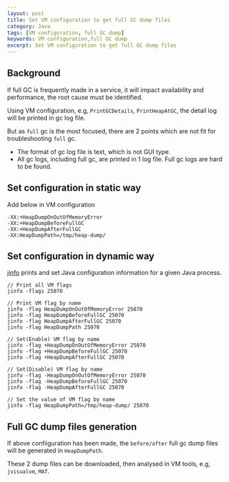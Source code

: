 ```yaml
---
layout: post
title: Set VM configuration to get full GC dump files
category: Java
tags: [VM configuration, full GC dump]
keywords: VM configuration,full GC dump
excerpt: Set VM configuration to get full GC dump files
---
```


## Background

If full GC is frequently made in a service, it will impact availability and performance, the root cause must be identified.

Using VM configuration, e.g, `PrintGCDetails`, `PrintHeapAtGC`, the detail log will be printed in gc log file.

But as `full` gc is the most focused, there are 2 points which are not fit for troubleshooting `full` gc.

* The format of gc log file is text, which is not GUI type.
* All gc logs, including full gc, are printed in 1 log file. Full gc logs are hard to be found.

## Set configuration in static way

Add below in VM configuration

```
-XX:+HeapDumpOnOutOfMemoryError
-XX:+HeapDumpBeforeFullGC
-XX:+HeapDumpAfterFullGC
-XX:HeapDumpPath=/tmp/heap-dump/
```

## Set configuration in dynamic way

[jinfo](https://docs.oracle.com/javase/7/docs/technotes/tools/share/jinfo.html) prints and set Java configuration information for a given Java process.

```
// Print all VM flags
jinfo -flags 25070

// Print VM flag by name
jinfo -flag HeapDumpOnOutOfMemoryError 25070
jinfo -flag HeapDumpBeforeFullGC 25070
jinfo -flag HeapDumpAfterFullGC 25070
jinfo -flag HeapDumpPath 25070

// Set(Enable) VM flag by name
jinfo -flag +HeapDumpOnOutOfMemoryError 25070
jinfo -flag +HeapDumpBeforeFullGC 25070
jinfo -flag +HeapDumpAfterFullGC 25070

// Set(Disable) VM flag by name
jinfo -flag -HeapDumpOnOutOfMemoryError 25070
jinfo -flag -HeapDumpBeforeFullGC 25070
jinfo -flag -HeapDumpAfterFullGC 25070

// Set the value of VM flag by name
jinfo -flag HeapDumpPath=/tmp/heap-dump/ 25070
```

## Full GC dump files generation

If above confiiguration has been made, the `before/after` full gc dump files will be generated in `HeapDumpPath`.

These 2 dump files can be downloaded, then analysed in VM tools, e.g, `jvisualvm`, `MAT`.
